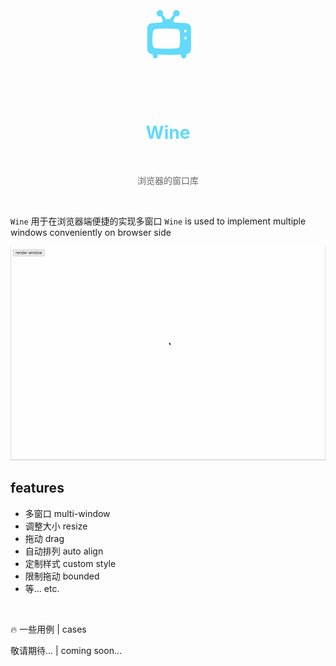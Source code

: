 <h1 align="center" style="font-size: 80px;color:#61dafb">📺</h1>
<h1 align="center" style="color: #61dafb;">Wine</h1>

<br>

<p align="center" style="color:#666">浏览器的窗口库</p>

<br>

`Wine` 用于在浏览器端便捷的实现多窗口
`Wine` is used to implement multiple windows conveniently on browser side

![demo](./demo.gif)

## features
* 多窗口       multi-window
* 调整大小      resize
* 拖动         drag
* 自动排列      auto align
* 定制样式      custom style
* 限制拖动     bounded 
* 等...       etc.   

<br />

🔥 一些用例 | cases

敬请期待... | coming soon...
